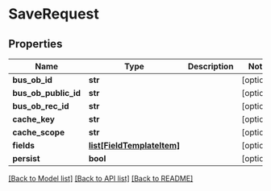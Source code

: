 # SaveRequest

## Properties
Name | Type | Description | Notes
------------ | ------------- | ------------- | -------------
**bus_ob_id** | **str** |  | [optional] 
**bus_ob_public_id** | **str** |  | [optional] 
**bus_ob_rec_id** | **str** |  | [optional] 
**cache_key** | **str** |  | [optional] 
**cache_scope** | **str** |  | [optional] 
**fields** | [**list[FieldTemplateItem]**](FieldTemplateItem.md) |  | [optional] 
**persist** | **bool** |  | [optional] 

[[Back to Model list]](../README.md#documentation-for-models) [[Back to API list]](../README.md#documentation-for-api-endpoints) [[Back to README]](../README.md)


